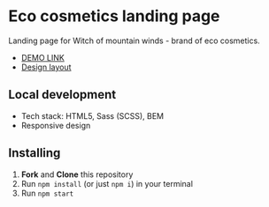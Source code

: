 # Eco cosmetics landing page
Landing page for Witch of mountain winds - brand of eco cosmetics.
- [DEMO LINK](https://Anna-Tkachenko.github.io/Eco_cosmetics/)
- [Design layout](https://www.figma.com/file/Fz588JKGuPS2Bk21De4KE5/brand_of_eco-cosmetics-(Edit)?node-id=1%3A2)

## Local development
- Tech stack: HTML5, Sass (SCSS), BEM
- Responsive design

## Installing
1. **Fork** and **Clone** this repository
3. Run `npm install` (or just `npm i`) in your terminal
4. Run `npm start`